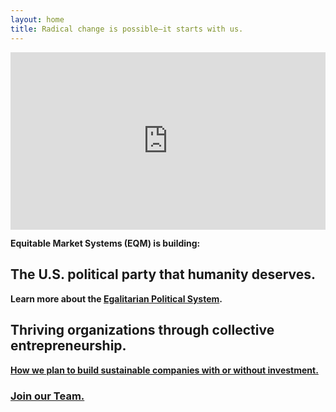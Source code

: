 ```yaml
---
layout: home
title: Radical change is possible—it starts with us.
---
```


<div style="padding:56.25% 0 0 0;position:relative;"><iframe src="https://player.vimeo.com/video/931782049?h=72f32cdce6&autoplay=1&loop=1&muted=1&color=BF81E8" style="position:absolute;top:0;left:0;width:100%;height:100%;" frameborder="0" allow="autoplay; fullscreen; picture-in-picture" allowfullscreen></iframe></div>



**Equitable Market Systems (EQM) is building:**

## The U.S. political party that humanity deserves.

**Learn more about the [Egalitarian Political System](https://eqm.systems/egp).**

## Thriving organizations through collective entrepreneurship.

**[How we plan to build sustainable companies with or without investment.](https://eqm.systems/about#equitable-market-systems-eqm)**

### [Join our Team.](https://eqm.systems/build)
